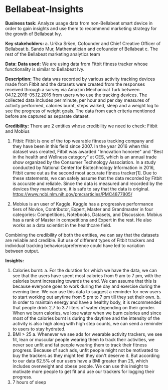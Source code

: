 # Bellabeat-Insights

**Business task:**
Analyze usage data from non-Bellabeat smart device in order to gain insights and use them to recommend marketing strategy for the growth of Bellabeat Ivy.

**Key stakeholders:**
		a. Urška Sršen, Cofounder and Chief Creative Officer of Bellabeat
		b. Sando Mur, Mathematician and cofounder of Bellabeat
		c. The rest of the Bellabeat marketing analytics team



**Data:**
**Data used:**
We are using data from Fitbit fitness tracker whose functionality is similar to Bellabeat Ivy.

**Description:**
The data was recorded by various activity tracking devices made from Fitbit and the datasets were created from the responses received through a survey via Amazon Mechanical Turk between 04.12.2016-05.12.2016 from users who use the tracking devices. The collected data includes per minute, per hour and per day measures of activity performed, calories burnt, steps walked, sleep and a weight log to see the progress of weight goals. The data from each criteria mentioned before are captured as separate dataset.

**Credibility:**
There are 2 entities whose credibility we need to check: Fitbit and Mobius

1. Fitbit: Fitbit is one of the top wearable fitness tracking company and they have been in this field since 2007. In the year 2016 when this dataset was created, Fitbit 	was awarded "Innovation honoree" and "Best in the health and Wellness category" at CES, which is an annual trade show organized by the Consumer Technology Association. 	In a study conducted by National Center for Biotechnology Information in 2016, Fitbit came out as the second most accurate fitness tracker[1]. Due to these statements, 	we can safely assume that the data recorded by Fitbit is accurate and reliable. Since the data is measured and recorded by the devices they manufacture, it is safe to 		say that the data is original.
	https://www.ncbi.nlm.nih.gov/pmc/articles/PMC4877805/
	
2. Mobius is an user of Kaggle. Kaggle has a progressive performance tiers of Novice, Contributor, Expert, Master and Grandmaster in four categories: Competitions, 		Notebooks, Datasets, and Discussion. Mobius has a rank of Master in competitions and Expert in the rest. He also works as a data scientist in the healthcare field.
	
Combining the credibility of both the entities, we can say that the datasets are reliable and credible. But use of different types of Fitbit trackers and individual tracking behaviors/preference could have led to variation between output. 

**Insights:**
1. Calories burnt:
	a. For the duration for which we have the data, we can see that the users have spent most calories from 9 am to 7 pm, with the calories burnt increasing towards the end. 	We can assume that this is because everyone goes to work during the day and exercise during the evening time. We can use this data to suggest a reminder for new users to 	start working out anytime from 5 pm to 7 pm till they set their own. 
	b. In order to maintain energy and have a healthy body, it is recommended that people drink 2.7 to 3.7 liters of water depending on their gender. When we burn calories, 	we lose water when we burn calories and since most of the calories burnt is during the daytime and the intensity of the activity is also high along with high step counts, 	we can send a reminder to users to stay hydrated.
2. BMI > 25
	a. Whenever we see ads for wearable activity trackers, we see fit, lean or muscular people wearing them to track their activities, we never see unfit and fat people 		wearing them to track their fitness progress. Because of such ads, unfit people might not be motivated to buy the trackers as they might feel they don't deserve it. But 	according to our data 62.5% of our users have a BMI greater than 25, which includes overweight and obese people. We can use this insight to motivate more people to get 	fit and use our trackers for logging their progress.
3. 7 hours of sleep


